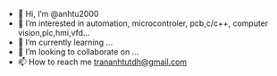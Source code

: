 - 👋 Hi, I’m @anhtu2000
- 👀 I’m interested in automation, microcontroler, pcb,c/c++, computer vision,plc,hmi,vfd...
- 🌱 I’m currently learning ...
- 💞️ I’m looking to collaborate on ...
- 📫 How to reach me trananhtutdh@gmail.com

<!---
anhtu2000/anhtu2000 is a ✨ special ✨ repository because its `README.md` (this file) appears on your GitHub profile.
You can click the Preview link to take a look at your changes.
--->
